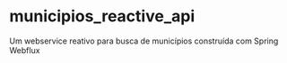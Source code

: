 # municipios_reactive_api
Um webservice reativo para busca de municípios construída com Spring Webflux
